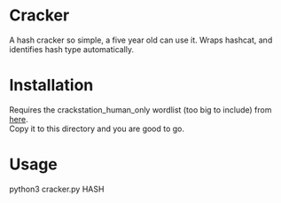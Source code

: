 # Cracker
A hash cracker so simple, a five year old can use it.
Wraps hashcat, and identifies hash type automatically.

# Installation
Requires the crackstation_human_only wordlist (too big to include) from [here](https://crackstation.net/crackstation-wordlist-password-cracking-dictionary.htm).  
Copy it to this directory and you are good to go.  

# Usage
python3 cracker.py HASH
